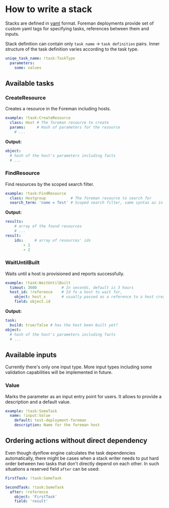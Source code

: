 # How to write a stack

Stacks are defined in [yaml](http://yaml.org) format. Foreman deployments provide set of custom
yaml tags for specifying tasks, references between them and inputs.

Stack definition can contain only `task name` -> `task definition` pairs.
Inner structure of the task definition varies according to the task type.

```yaml
uniqe_task_name: !task:TaskType
  parameters:
    some: values
```

## Available tasks

### CreateResource
Creates a resource in the Foreman including hosts.

```yaml
example: !task:CreateResource
  class: Host # The foreman resource to create
  params:     # Hash of parameters for the resource
    # ...
```
**Output:**
```yaml
object:
  # hash of the host's parameters including facts
  # ...
```

### FindResource
Find resources by the scoped search filter.

```yaml
example: !task:FindResource
  class: Hostgroup           # The foreman resource to search for
  search_term: 'name = Test' # Scoped search filter, same syntax as in the UI Search field
```
**Output:**
```yaml
results:
    # array of the found resources
    # ...
result:
    ids:     # array of resources' ids
        - 1
        - 2
```

### WaitUntilBuilt
Waits until a host is provisioned and reports successfully.

```yaml
example: !task:WaitUntilBuilt
  timout: 3600           # In seconds, default is 3 hours
  host_id: !reference    # Id fo a host to wait for,
    object: host_x       # usually passed as a reference to a host creation task
    field: object.id

```
**Output:**
```yaml
task:
  build: true/false # has the host been built yet?
object:
  # hash of the host's parameters including facts
  # ...
```

## Available inputs

Currently there's only one input type.
More input types including some validation capabilities will be implemented in future.

### Value
Marks the parameter as an input entry point for users. It allows to
provide a description and a default value.

```yaml
example: !task:SomeTask
  name: !input:Value
    default: test-deployment-foreman
    description: Name for the foreman host
```

## Ordering actions without direct dependency

Even though dynflow engine calculates the task dependencies automatically,
there might be cases when a stack writer needs to put hard order between two
tasks that don't directly depend on each other. In such situations a reserved
field `after` can be used:

```yaml
FirstTask: !task:SomeTask

SecondTask: !task:SomeTask
  after: !reference
    object: 'FirstTask'
    field: 'result'
```
